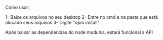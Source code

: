 Como usar:

1- Baixe os arquivos no seu desktop
2- Entre no cmd e na pasta que está alocado seus arquivos
3- Digite "npm install"

Após baixar as dependencias do node modulos, estará funcional a API
